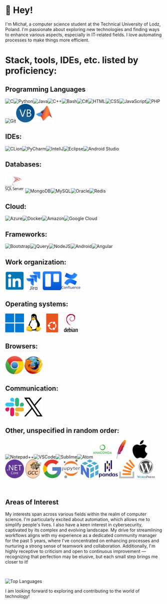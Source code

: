 # 👋 Hey!

I'm Michał, a computer science student at the Technical University of Lodz, Poland. I'm passionate about exploring new technologies and finding ways to enhance various aspects, especially in IT-related fields. I love automating processes to make things more efficient.

# Stack, tools, IDEs, etc. listed by proficiency:

## Programming Languages
<img src="https://github.com/bablubambal/All_logo_and_pictures/blob/main/programming%20languages/c.svg" alt="C" width="60" height="60"/><img src="https://github.com/bablubambal/All_logo_and_pictures/blob/main/programming%20languages/python.svg" alt="Python" width="60" height="60"/><img src="https://github.com/bablubambal/All_logo_and_pictures/blob/main/programming%20languages/java.svg" alt="Java" width="60" height="60"/><img src="https://github.com/bablubambal/All_logo_and_pictures/blob/main/programming%20languages/c%2B%2B.svg" alt="C++" width="60" height="60"/><img src="https://github.com/bablubambal/All_logo_and_pictures/blob/main/programming%20languages/bash.svg" alt="Bash" width="60" height="60"/><img src="https://github.com/bablubambal/All_logo_and_pictures/blob/main/others/html.svg" alt="C#" width="60" height="60"/><img src="https://github.com/bablubambal/All_logo_and_pictures/blob/main/others/css.svg" alt="HTML" width="60" height="60"/><img src="https://github.com/bablubambal/All_logo_and_pictures/blob/main/programming%20languages/javascript.svg" alt="CSS" width="60" height="60"/><img src="https://github.com/bablubambal/All_logo_and_pictures/blob/main/programming%20languages/php.png" alt="JavaScript" width="60" height="60"/><img src="https://github.com/bablubambal/All_logo_and_pictures/blob/main/programming%20languages/c%23.svg" alt="PHP" width="60" height="60"/><img src="https://github.com/bablubambal/All_logo_and_pictures/blob/main/others/git.svg" alt="Git" width="60" height="60"/><img src="https://github.com/devicons/devicon/blob/master/icons/visualbasic/visualbasic-original.svg" alt="Visual Basic" width="60" height="60"/><img src="https://github.com/devicons/devicon/blob/master/icons/matlab/matlab-original.svg" alt="MatLab" width="60" height="60"/>

## IDEs:
<img src="https://github.com/bablubambal/All_logo_and_pictures/blob/main/ides/clion.png" alt="CLion" width="60" height="60"/><img src="https://github.com/bablubambal/All_logo_and_pictures/blob/main/ides/pycharm.svg" alt="PyCharm" width="60" height="60"/><img src="https://github.com/bablubambal/All_logo_and_pictures/blob/main/ides/intellij.svg" alt="InteliJ" width="60" height="60"/><img src="https://github.com/bablubambal/All_logo_and_pictures/blob/main/ides/eclipse.png" alt="Eclipse" width="60" height="60"/><img src="https://github.com/bablubambal/All_logo_and_pictures/blob/main/ides/android-studio.svg" alt="Android Studio" width="60" height="60"/>

## Databases:
<img src="https://github.com/devicons/devicon/blob/master/icons/microsoftsqlserver/microsoftsqlserver-original-wordmark.svg" alt="Microsoft SQL Server" width="60" height="60"/> <img src="https://github.com/bablubambal/All_logo_and_pictures/blob/main/databases/mongodb.svg" alt="MongoDB" width="60" height="60"/><img src="https://github.com/bablubambal/All_logo_and_pictures/blob/main/databases/mysql.svg" alt="MySQL" width="60" height="60"/><img src="https://github.com/bablubambal/All_logo_and_pictures/blob/main/databases/oracle.svg" alt="Oracle" width="60" height="60"/><img src="https://github.com/bablubambal/All_logo_and_pictures/blob/main/databases/redis.svg" alt="Redis" width="60" height="60"/>

## Cloud:
<img src="https://github.com/bablubambal/All_logo_and_pictures/blob/main/cloud/azure.svg" alt="Azure" width="60" height="60"/><img src="https://github.com/bablubambal/All_logo_and_pictures/blob/main/cloud/docker.svg" alt="Docker" width="60" height="60"/><img src="https://github.com/bablubambal/All_logo_and_pictures/blob/main/cloud/amazon.svg" alt="Amazon" width="60" height="60"/><img src="https://github.com/bablubambal/All_logo_and_pictures/blob/main/cloud/gcloud.svg" alt="Google Cloud" width="60" height="60"/>

## Frameworks:
<img src="https://github.com/bablubambal/All_logo_and_pictures/blob/main/frameworks/boostrap.svg" alt="Bootstrap" width="60" height="60"/><img src="https://github.com/bablubambal/All_logo_and_pictures/blob/main/frameworks/jquery.svg" alt="jQuery" width="60" height="60"/><img src="https://github.com/bablubambal/All_logo_and_pictures/blob/main/frameworks/nodejs.svg" alt="NodeJS" width="60" height="60"/><img src="https://github.com/bablubambal/All_logo_and_pictures/blob/main/frameworks/android.svg" alt="Android" width="60" height="60"/><img src="https://github.com/bablubambal/All_logo_and_pictures/blob/main/frameworks/angular.svg" alt="Angular" width="60" height="60"/>

## Work organization:
<img src="https://github.com/devicons/devicon/blob/master/icons/linkedin/linkedin-original.svg" alt="Linkedin" width="60" height="60"/><img src="https://github.com/devicons/devicon/blob/master/icons/jira/jira-original-wordmark.svg" alt="Jira" width="60" height="60"/><img src="https://github.com/devicons/devicon/blob/master/icons/trello/trello-original.svg" alt="Trello" width="60" height="60"/><img src="https://github.com/devicons/devicon/blob/master/icons/confluence/confluence-original-wordmark.svg" alt="Confluence" width="60" height="60"/>

## Operating systems:
<img src="https://github.com/devicons/devicon/blob/master/icons/windows11/windows11-original.svg" alt="Windows" width="60" height="60"/><img src="https://github.com/devicons/devicon/blob/master/icons/linux/linux-original.svg" alt="Linux" width="60" height="60"/><img src="https://github.com/devicons/devicon/blob/master/icons/ubuntu/ubuntu-original.svg" alt="Ubuntu" width="60" height="60"/><img src="https://github.com/devicons/devicon/blob/master/icons/debian/debian-original-wordmark.svg" alt="Debian" width="60" height="60"/>

## Browsers:
<img src="https://github.com/devicons/devicon/blob/master/icons/chrome/chrome-original.svg" alt="Chrome" width="60" height="60"/><img src="https://github.com/devicons/devicon/blob/master/icons/firefox/firefox-original.svg" alt="Firefox" width="60" height="60"/>

## Communication:
<img src="https://github.com/devicons/devicon/blob/master/icons/slack/slack-original.svg" alt="Slack" width="60" height="60"/><img src="https://github.com/devicons/devicon/blob/master/icons/twitter/twitter-original.svg" alt="X" width="60" height="60"/>

## Other, unspecified in random order:
<img src="https://github.com/bablubambal/All_logo_and_pictures/blob/main/text%20editors/notepad%2B%2B.png" alt="Notepad++" width="60" height="60"/><img src="https://github.com/bablubambal/All_logo_and_pictures/blob/main/text%20editors/vscode.svg" alt="VSCode" width="60" height="60"/><img src="https://github.com/bablubambal/All_logo_and_pictures/blob/main/text%20editors/sublime.svg" alt="Sublime" width="60" height="60"/><img src="https://github.com/bablubambal/All_logo_and_pictures/blob/main/text%20editors/atom.svg" alt="Atom" width="60" height="60"/><img src="https://github.com/devicons/devicon/blob/master/icons/anaconda/anaconda-original-wordmark.svg" alt="Anaconda" width="60" height="60"/><img src="https://github.com/devicons/devicon/blob/master/icons/apache/apache-original.svg" alt="Apache" width="60" height="60"/><img src="https://github.com/devicons/devicon/blob/master/icons/apple/apple-original.svg" alt="Apple" width="60" height="60"/><img src="https://github.com/devicons/devicon/blob/master/icons/dotnetcore/dotnetcore-original.svg" alt=".NET" width="60" height="60"/><img src="https://github.com/devicons/devicon/blob/master/icons/gcc/gcc-original.svg" alt="GCC" width="60" height="60"/><img src="https://github.com/devicons/devicon/blob/master/icons/google/google-original.svg" alt="Google" width="60" height="60"/><img src="https://github.com/devicons/devicon/blob/master/icons/jupyter/jupyter-original-wordmark.svg" alt="Jupyter" width="60" height="60"/><img src="https://github.com/devicons/devicon/blob/master/icons/numpy/numpy-original.svg" alt="NumPy" width="60" height="60"/><img src="https://github.com/devicons/devicon/blob/master/icons/pandas/pandas-original-wordmark.svg" alt="Pandas" width="60" height="60"/><img src="https://github.com/devicons/devicon/blob/master/icons/stackoverflow/stackoverflow-original.svg" alt="StackOverflow" width="60" height="60"/><img src="https://github.com/devicons/devicon/blob/master/icons/wordpress/wordpress-original.svg" alt="WordPress" width="60" height="60"/>

<br>

## Areas of Interest

My interests span across various fields within the realm of computer science. I'm particularly excited about automation, which allows me to simplify people's lives. I also have a keen interest in cybersecurity, captivated by its complex and evolving landscape. My drive for streamlining workflows aligns with my experience as a dedicated community manager for the past 5 years, where I've concentrated on enhancing processes and nurturing a strong sense of teamwork and collaboration. Additionally, I'm highly receptive to criticism and open to continuous improvement — recognizing that perfection may be elusive, but each small step brings me closer to it!

<br>

![Top Languages](https://github-readme-stats.vercel.app/api/top-langs/?username=Zabraniak&layout=compact&theme=dark)

I am looking forward to exploring and contributing to the world of technology!
